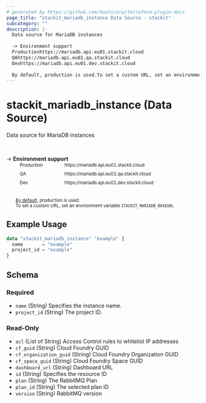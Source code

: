 ```yaml
---
# generated by https://github.com/hashicorp/terraform-plugin-docs
page_title: "stackit_mariadb_instance Data Source - stackit"
subcategory: ""
description: |-
  Data source for MariaDB instances
  
  -> Environment support
  Productionhttps://mariadb.api.eu01.stackit.cloud
  QAhttps://mariadb.api.eu01.qa.stackit.cloud
  Devhttps://mariadb.api.eu01.dev.stackit.cloud
  
  By default, production is used.To set a custom URL, set an environment variable STACKITMARIADBBASEURL
---
```


# stackit_mariadb_instance (Data Source)

Data source for MariaDB instances

<br />

-> __Environment support__<br /><table style='border-collapse: separate; border-spacing: 5px; margin-top:-20px; margin-left: 24px; font-size: smaller;'>
<tr><td style='width: 100px; background: transparent; border: none;'>Production</td><td style='background: transparent; border: none;'>https://mariadb.api.eu01.stackit.cloud</td></tr>
<tr><td style='background: transparent; border: none;'>QA</td><td style='background: transparent; border: none;'>https://mariadb.api.eu01.qa.stackit.cloud</td></tr>
<tr><td style='background: transparent; border: none;'>Dev</td><td style='background: transparent; border: none;'>https://mariadb.api.eu01.dev.stackit.cloud</td></tr>
</table><br />
<small style='margin-left: 24px; margin-top: -5px; display: inline-block;'><a href="https://registry.terraform.io/providers/SchwarzIT/stackit/latest/docs#environment">By default</a>, production is used.<br />To set a custom URL, set an environment variable <code>STACKIT_MARIADB_BASEURL</code></small>

## Example Usage

```terraform
data "stackit_mariadb_instance" "example" {
  name       = "example"
  project_id = "example"
}
```

<!-- schema generated by tfplugindocs -->
## Schema

### Required

- `name` (String) Specifies the instance name.
- `project_id` (String) The project ID.

### Read-Only

- `acl` (List of String) Access Control rules to whitelist IP addresses
- `cf_guid` (String) Cloud Foundry GUID
- `cf_organization_guid` (String) Cloud Foundry Organization GUID
- `cf_space_guid` (String) Cloud Foundry Space GUID
- `dashboard_url` (String) Dashboard URL
- `id` (String) Specifies the resource ID
- `plan` (String) The RabbitMQ Plan
- `plan_id` (String) The selected plan ID
- `version` (String) RabbitMQ version


